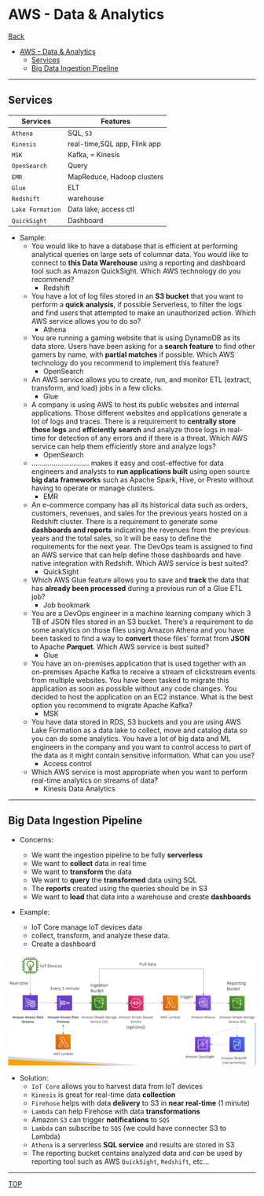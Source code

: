 # AWS - Data & Analytics

[Back](../../index.md)

- [AWS - Data \& Analytics](#aws---data--analytics)
  - [Services](#services)
  - [Big Data Ingestion Pipeline](#big-data-ingestion-pipeline)

---

## Services

| Services         | Features                     |
| ---------------- | ---------------------------- |
| `Athena`         | SQL, `S3`                    |
| `Kinesis`        | real-time,SQL app, Flink app |
| `MSK`            | Kafka, = Kinesis             |
| `OpenSearch`     | Query                        |
| `EMR`            | MapReduce, Hadoop clusters   |
| `Glue`           | ELT                          |
| `Redshift`       | warehouse                    |
| `Lake Formation` | Data lake, access ctl        |
| `QuickSight`     | Dashboard                    |

- Sample:
  - You would like to have a database that is efficient at performing analytical queries on large sets of columnar data. You would like to connect to **this Data Warehouse** using a reporting and dashboard tool such as Amazon QuickSight. Which AWS technology do you recommend?
    - Redshift
  - You have a lot of log files stored in an **S3 bucket** that you want to perform a **quick analysis**, if possible Serverless, to filter the logs and find users that attempted to make an unauthorized action. Which AWS service allows you to do so?
    - Athena
  - You are running a gaming website that is using DynamoDB as its data store. Users have been asking for a **search feature** to find other gamers by name, with **partial matches** if possible. Which AWS technology do you recommend to implement this feature?
    - OpenSearch
  - An AWS service allows you to create, run, and monitor ETL (extract, transform, and load) jobs in a few clicks.
    - Glue
  - A company is using AWS to host its public websites and internal applications. Those different websites and applications generate a lot of logs and traces. There is a requirement to **centrally store those logs** and **efficiently search** and analyze those logs in real-time for detection of any errors and if there is a threat. Which AWS service can help them efficiently store and analyze logs?
    - OpenSearch
  - ……………………….. makes it easy and cost-effective for data engineers and analysts to **run applications built** using open source **big data frameworks** such as Apache Spark, Hive, or Presto without having to operate or manage clusters.
    - EMR
  - An e-commerce company has all its historical data such as orders, customers, revenues, and sales for the previous years hosted on a Redshift cluster. There is a requirement to generate some **dashboards and reports** indicating the revenues from the previous years and the total sales, so it will be easy to define the requirements for the next year. The DevOps team is assigned to find an AWS service that can help define those dashboards and have native integration with Redshift. Which AWS service is best suited?
    - QuickSight
  - Which AWS Glue feature allows you to save and **track** the data that has **already been processed** during a previous run of a Glue ETL job?
    - Job bookmark
  - You are a DevOps engineer in a machine learning company which 3 TB of JSON files stored in an S3 bucket. There’s a requirement to do some analytics on those files using Amazon Athena and you have been tasked to find a way to **convert** those files’ format from **JSON** to Apache **Parquet**. Which AWS service is best suited?
    - Glue
  - You have an on-premises application that is used together with an on-premises Apache Kafka to receive a stream of clickstream events from multiple websites. You have been tasked to migrate this application as soon as possible without any code changes. You decided to host the application on an EC2 instance. What is the best option you recommend to migrate Apache Kafka?
    - MSK
  - You have data stored in RDS, S3 buckets and you are using AWS Lake Formation as a data lake to collect, move and catalog data so you can do some analytics. You have a lot of big data and ML engineers in the company and you want to control access to part of the data as it might contain sensitive information. What can you use?
    - Access control
  - Which AWS service is most appropriate when you want to perform real-time analytics on streams of data?
    - Kinesis Data Analytics

---

## Big Data Ingestion Pipeline

- Concerns:

  - We want the ingestion pipeline to be fully **serverless**
  - We want to **collect** data in real time
  - We want to **transform** the data
  - We want to **query** the **transformed** data using SQL
  - The **reports** created using the queries should be in S3
  - We want to **load** that data into a warehouse and create **dashboards**

- Example:
  - IoT Core manage IoT devices data
  - collect, transform, and analyze these data.
  - Create a dashboard

![pipeline_example](./pic/pipeline_example.png)

- Solution:
  - `IoT Core` allows you to harvest data from IoT devices
  - `Kinesis` is great for real-time data **collection**
  - `Firehose` helps with data **delivery** to S3 in **near real-time** (1 minute)
  - `Lambda` can help Firehose with data **transformations**
  - Amazon `S3` can trigger **notifications** to `SQS`
  - `Lambda` can subscribe to `SQS` (we could have connecter S3 to Lambda)
  - `Athena` is a serverless **SQL service** and results are stored in S3
  - The reporting bucket contains analyzed data and can be used by
    reporting tool such as AWS `QuickSight`, `Redshift`, etc…

---

[TOP](#aws---data--analytics)

